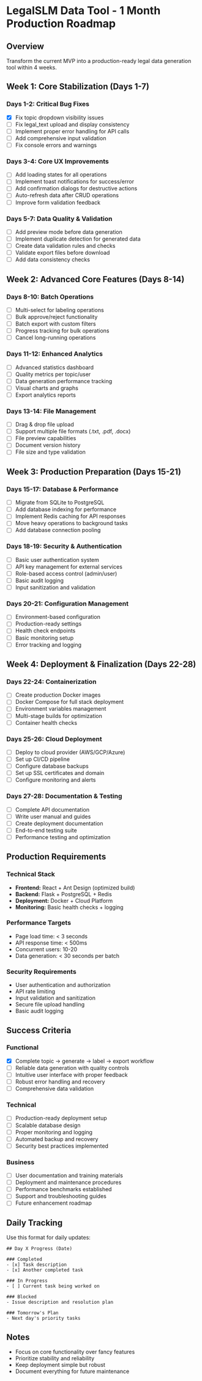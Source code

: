 # LegalSLM Data Tool - 1 Month Production Roadmap

## Overview
Transform the current MVP into a production-ready legal data generation tool within 4 weeks.

## Week 1: Core Stabilization (Days 1-7)

### Days 1-2: Critical Bug Fixes
- [x] Fix topic dropdown visibility issues
- [ ] Fix legal_text upload and display consistency
- [ ] Implement proper error handling for API calls
- [ ] Add comprehensive input validation
- [ ] Fix console errors and warnings

### Days 3-4: Core UX Improvements  
- [ ] Add loading states for all operations
- [ ] Implement toast notifications for success/error
- [ ] Add confirmation dialogs for destructive actions
- [ ] Auto-refresh data after CRUD operations
- [ ] Improve form validation feedback

### Days 5-7: Data Quality & Validation
- [ ] Add preview mode before data generation
- [ ] Implement duplicate detection for generated data
- [ ] Create data validation rules and checks
- [ ] Validate export files before download
- [ ] Add data consistency checks

## Week 2: Advanced Core Features (Days 8-14)

### Days 8-10: Batch Operations
- [ ] Multi-select for labeling operations
- [ ] Bulk approve/reject functionality
- [ ] Batch export with custom filters
- [ ] Progress tracking for bulk operations
- [ ] Cancel long-running operations

### Days 11-12: Enhanced Analytics
- [ ] Advanced statistics dashboard
- [ ] Quality metrics per topic/user
- [ ] Data generation performance tracking
- [ ] Visual charts and graphs
- [ ] Export analytics reports

### Days 13-14: File Management
- [ ] Drag & drop file upload
- [ ] Support multiple file formats (.txt, .pdf, .docx)
- [ ] File preview capabilities
- [ ] Document version history
- [ ] File size and type validation

## Week 3: Production Preparation (Days 15-21)

### Days 15-17: Database & Performance
- [ ] Migrate from SQLite to PostgreSQL
- [ ] Add database indexing for performance
- [ ] Implement Redis caching for API responses
- [ ] Move heavy operations to background tasks
- [ ] Add database connection pooling

### Days 18-19: Security & Authentication
- [ ] Basic user authentication system
- [ ] API key management for external services
- [ ] Role-based access control (admin/user)
- [ ] Basic audit logging
- [ ] Input sanitization and validation

### Days 20-21: Configuration Management
- [ ] Environment-based configuration
- [ ] Production-ready settings
- [ ] Health check endpoints
- [ ] Basic monitoring setup
- [ ] Error tracking and logging

## Week 4: Deployment & Finalization (Days 22-28)

### Days 22-24: Containerization
- [ ] Create production Docker images
- [ ] Docker Compose for full stack deployment
- [ ] Environment variables management
- [ ] Multi-stage builds for optimization
- [ ] Container health checks

### Days 25-26: Cloud Deployment
- [ ] Deploy to cloud provider (AWS/GCP/Azure)
- [ ] Set up CI/CD pipeline
- [ ] Configure database backups
- [ ] Set up SSL certificates and domain
- [ ] Configure monitoring and alerts

### Days 27-28: Documentation & Testing
- [ ] Complete API documentation
- [ ] Write user manual and guides
- [ ] Create deployment documentation
- [ ] End-to-end testing suite
- [ ] Performance testing and optimization

## Production Requirements

### Technical Stack
- **Frontend:** React + Ant Design (optimized build)
- **Backend:** Flask + PostgreSQL + Redis
- **Deployment:** Docker + Cloud Platform
- **Monitoring:** Basic health checks + logging

### Performance Targets
- Page load time: < 3 seconds
- API response time: < 500ms
- Concurrent users: 10-20
- Data generation: < 30 seconds per batch

### Security Requirements
- User authentication and authorization
- API rate limiting
- Input validation and sanitization
- Secure file upload handling
- Basic audit logging

## Success Criteria

### Functional
- [x] Complete topic → generate → label → export workflow
- [ ] Reliable data generation with quality controls
- [ ] Intuitive user interface with proper feedback
- [ ] Robust error handling and recovery
- [ ] Comprehensive data validation

### Technical
- [ ] Production-ready deployment setup
- [ ] Scalable database design
- [ ] Proper monitoring and logging
- [ ] Automated backup and recovery
- [ ] Security best practices implemented

### Business
- [ ] User documentation and training materials
- [ ] Deployment and maintenance procedures
- [ ] Performance benchmarks established
- [ ] Support and troubleshooting guides
- [ ] Future enhancement roadmap

## Daily Tracking

Use this format for daily updates:

```
## Day X Progress (Date)

### Completed
- [x] Task description
- [x] Another completed task

### In Progress  
- [ ] Current task being worked on

### Blocked
- Issue description and resolution plan

### Tomorrow's Plan
- Next day's priority tasks
```

## Notes
- Focus on core functionality over fancy features
- Prioritize stability and reliability
- Keep deployment simple but robust
- Document everything for future maintenance
